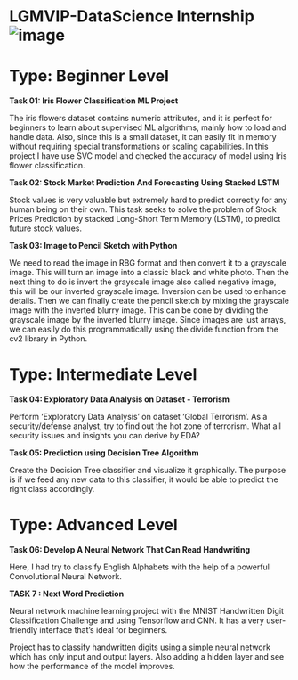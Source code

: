 # LGMVIP-DataScience Internship ![image](https://user-images.githubusercontent.com/84913669/134143334-8f6426da-8d28-493f-a981-b6129c81d159.png)
# **Type: Beginner Level**

**Task 01: Iris Flower Classification ML Project**

The iris flowers dataset contains numeric attributes, and it is perfect for beginners to learn about supervised ML algorithms, mainly how to load and handle data. Also, since this is a small dataset, it can easily fit in memory without requiring special transformations or scaling capabilities. In this project I have use SVC model and checked the accuracy of model using Iris flower classification.

**Task 02: Stock Market Prediction And Forecasting Using Stacked LSTM**

Stock values is very valuable but extremely hard to predict correctly for any human being on their own. This task seeks to solve the problem of Stock Prices Prediction by stacked Long-Short Term Memory (LSTM), to predict future stock values.

**Task 03: Image to Pencil Sketch with Python**

We need to read the image in RBG format and then convert it to a grayscale image. This will turn an image into a classic black and white photo. Then the next thing to do is invert the grayscale image also called negative image, this will be our inverted grayscale image. Inversion can be used to enhance details. Then we can finally create the pencil sketch by mixing the grayscale image with the inverted blurry image. This can be done by dividing the grayscale image by the inverted blurry image. Since images are just arrays, we can easily do this programmatically using the divide function from the cv2 library in Python.

# **Type: Intermediate Level**

**Task 04: Exploratory Data Analysis on Dataset - Terrorism**

Perform ‘Exploratory Data Analysis’ on dataset ‘Global Terrorism’.
As a security/defense analyst, try to find out the hot zone of terrorism.
What all security issues and insights you can derive by EDA?

**Task 05: Prediction using Decision Tree Algorithm**

Create the Decision Tree classifier and visualize it graphically. 
The purpose is if we feed any new data to this classifier, it would be able to  predict the right class accordingly.  

# **Type: Advanced Level**

**Task 06: Develop A Neural Network That Can Read Handwriting**

Here, I had try to classify English Alphabets  with the help of a powerful Convolutional Neural Network.

**TASK 7 : Next Word Prediction**

Neural network machine learning project with the MNIST Handwritten Digit Classification Challenge and using Tensorflow and CNN. It has a very user-friendly interface that’s ideal for beginners. 

Project has to classify handwritten digits using a simple neural network which has only input and output layers. Also adding a hidden layer and see how the performance of the model improves.
